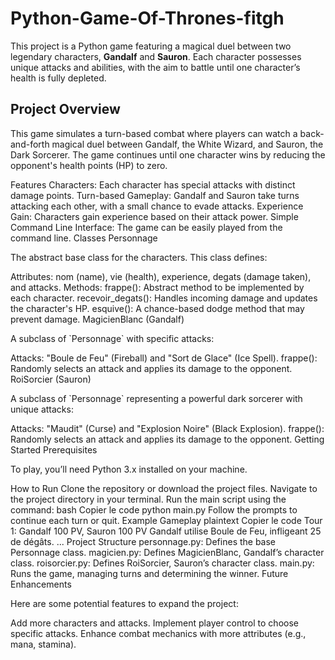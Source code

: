 # Python-Game-Of-Thrones-fitgh

<p>This project is a Python game featuring a magical duel between two legendary characters, <strong>Gandalf</strong> and <strong>Sauron</strong>. Each character possesses unique attacks and abilities, with the aim to battle until one character’s health is fully depleted.</p>
<h2>Project Overview</h2>
<p>This game simulates a turn-based combat where players can watch a back-and-forth magical duel between Gandalf, the White Wizard, and Sauron, the Dark Sorcerer. The game continues until one character wins by reducing the opponent's health points (HP) to zero.</p>
Features
Characters: Each character has special attacks with distinct damage points.
Turn-based Gameplay: Gandalf and Sauron take turns attacking each other, with a small chance to evade attacks.
Experience Gain: Characters gain experience based on their attack power.
Simple Command Line Interface: The game can be easily played from the command line.
Classes
Personnage
<p>The abstract base class for the characters. This class defines:</p>
Attributes: nom (name), vie (health), experience, degats (damage taken), and attacks.
Methods:
frappe(): Abstract method to be implemented by each character.
recevoir_degats(): Handles incoming damage and updates the character's HP.
esquive(): A chance-based dodge method that may prevent damage.
MagicienBlanc (Gandalf)
<p>A subclass of `Personnage` with specific attacks:</p>
Attacks: "Boule de Feu" (Fireball) and "Sort de Glace" (Ice Spell).
frappe(): Randomly selects an attack and applies its damage to the opponent.
RoiSorcier (Sauron)
<p>A subclass of `Personnage` representing a powerful dark sorcerer with unique attacks:</p>
Attacks: "Maudit" (Curse) and "Explosion Noire" (Black Explosion).
frappe(): Randomly selects an attack and applies its damage to the opponent.
Getting Started
Prerequisites
<p>To play, you’ll need Python 3.x installed on your machine.</p>
How to Run
Clone the repository or download the project files.
Navigate to the project directory in your terminal.
Run the main script using the command:
bash
Copier le code
python main.py
Follow the prompts to continue each turn or quit.
Example Gameplay
plaintext
Copier le code
Tour 1: Gandalf 100 PV, Sauron 100 PV
Gandalf utilise Boule de Feu, infligeant 25 de dégâts.
...
Project Structure
personnage.py: Defines the base Personnage class.
magicien.py: Defines MagicienBlanc, Gandalf’s character class.
roisorcier.py: Defines RoiSorcier, Sauron’s character class.
main.py: Runs the game, managing turns and determining the winner.
Future Enhancements
<p>Here are some potential features to expand the project:</p>
Add more characters and attacks.
Implement player control to choose specific attacks.
Enhance combat mechanics with more attributes (e.g., mana, stamina).

